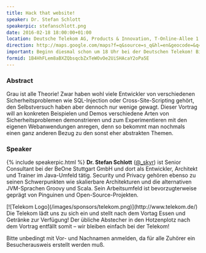 ```yaml
---
title: Hack that website!
speaker: Dr. Stefan Schlott
speakerpic: stefanschlott.png
date: 2016-02-18 18:00:00+01:00
location: Deutsche Telekom AG, Products & Innovation, T-Online-Allee 1 Darmstadt, 64295 Darmstadt
direction: http://maps.google.com/maps?f=q&source=s_q&hl=en&geocode=&q=T.-Online-Allee,+64295+Darmstadt&sll=49.87373,8.604012&sspn=0.04912,0.090294&g=T.-Online-Allee,+64295+Darmstadt,+Hessen,+Germany&ie=UTF8&hq=&hnear=T.-Online-Allee,+64295+Darmstadt,+Hessen,+Germany&ll=49.863739,8.626638&spn=0.04913,0.090294&z=13
important: Beginn diesmal schon um 18 Uhr bei der Deutschen Telekom! Bitte unbedingt mit Vor- und Nachnamen anmelden.
formid: 1B4HhFLem8aBXZQbsqcbZxTeWOvOe2UiSHAcaY2oPa5E
---
```


### Abstract

Grau ist alle Theorie! Zwar haben wohl viele Entwickler von verschiedenen Sicherheitsproblemen wie SQL-Injection oder Cross-Site-Scripting gehört, den Selbstversuch haben aber dennoch nur wenige gewagt.
Dieser Vortrag will an konkreten Beispielen und Demos verschiedene Arten von Sicherheitsproblemen demonstrieren und zum Experimentieren mit den eigenen Webanwendungen anregen, denn so bekommt man nochmals einen ganz anderen Bezug zu den sonst eher abstrakten Themen.

### Speaker

{% include speakerpic.html %}
__Dr. Stefan Schlott__ ([@_skyr](https://twitter.com/_skyr)) ist Senior Consultant bei der BeOne Stuttgart GmbH und dort als Entwickler, Architekt und Trainer im Java-Umfeld tätig. Security und Privacy gehören ebenso zu seinen Schwerpunkten wie skalierbare Architekturen und die alternativen JVM-Sprachen Groovy und Scala. Sein Arbeitsumfeld ist bevorzugterweise geprägt von Pinguinen und Open-Source-Projekten.

<div style="clear: both;"></div>
[![Telekom Logo](/images/sponsors/telekom.png)](http://www.telekom.de/)
Die Telekom lädt uns zu sich ein und stellt nach dem Vortag Essen und Getränke zur Verfügung! Der übliche Abstecher in den Hotzenplotz nach dem Vortrag entfällt somit – wir bleiben einfach bei der Telekom!

Bitte unbedingt mit Vor- und Nachnamen anmelden, da für alle Zuhörer ein Besucherausweis erstellt werden muß.